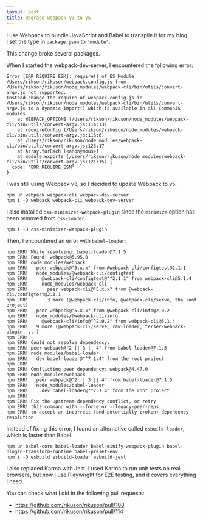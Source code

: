 ```yaml
---
layout: post
title: Upgrade webpack v3 to v5
---
```


I use Webpack to bundle JavaScript and Babel to transpile it for my blog.  
I set the type in `package.json` to `"module"`.

This change broke several packages.

When I started the webpack-dev-server, I encountered the following error:

```shell
Error [ERR_REQUIRE_ESM]: require() of ES Module /Users/rikson/rikuson/webpack.config.js from /Users/rikson/rikuson/node_modules/webpack-cli/bin/utils/convert-argv.js not supported.
Instead change the require of webpack.config.js in /Users/rikson/rikuson/node_modules/webpack-cli/bin/utils/convert-argv.js to a dynamic import() which is available in all CommonJS modules.
    at WEBPACK_OPTIONS (/Users/rikson/rikuson/node_modules/webpack-cli/bin/utils/convert-argv.js:114:13)
    at requireConfig (/Users/rikson/rikuson/node_modules/webpack-cli/bin/utils/convert-argv.js:116:6)
    at /Users/rikson/rikuson/node_modules/webpack-cli/bin/utils/convert-argv.js:123:17
    at Array.forEach (<anonymous>)
    at module.exports (/Users/rikson/rikuson/node_modules/webpack-cli/bin/utils/convert-argv.js:121:15) {
  code: 'ERR_REQUIRE_ESM'
}
```

I was still using Webpack v3, so I decided to update Webpack to v5.

```shell
npm un webpack webpack-cli webpack-dev-server
npm i -D webpack webpack-cli webpack-dev-server
```

I also installed `css-minimizer-webpack-plugin` since the `minimize` option has been removed from `css-loader`.

```shell
npm i -D css-minimizer-webpack-plugin
```

Then, I encountered an error with `babel-loader`:

```shell
npm ERR! While resolving: babel-loader@7.1.5
npm ERR! Found: webpack@5.95.0
npm ERR! node_modules/webpack
npm ERR!   peer webpack@"5.x.x" from @webpack-cli/configtest@2.1.1
npm ERR!   node_modules/@webpack-cli/configtest
npm ERR!     @webpack-cli/configtest@"^2.1.1" from webpack-cli@5.1.4
npm ERR!     node_modules/webpack-cli
npm ERR!       peer webpack-cli@"5.x.x" from @webpack-cli/configtest@2.1.1
npm ERR!       3 more (@webpack-cli/info, @webpack-cli/serve, the root project)
npm ERR!   peer webpack@"5.x.x" from @webpack-cli/info@2.0.2
npm ERR!   node_modules/@webpack-cli/info
npm ERR!     @webpack-cli/info@"^2.0.2" from webpack-cli@5.1.4
npm ERR!   9 more (@webpack-cli/serve, raw-loader, terser-webpack-plugin, ...)
npm ERR! 
npm ERR! Could not resolve dependency:
npm ERR! peer webpack@"2 || 3 || 4" from babel-loader@7.1.5
npm ERR! node_modules/babel-loader
npm ERR!   dev babel-loader@"^7.1.4" from the root project
npm ERR! 
npm ERR! Conflicting peer dependency: webpack@4.47.0
npm ERR! node_modules/webpack
npm ERR!   peer webpack@"2 || 3 || 4" from babel-loader@7.1.5
npm ERR!   node_modules/babel-loader
npm ERR!     dev babel-loader@"^7.1.4" from the root project
npm ERR! 
npm ERR! Fix the upstream dependency conflict, or retry
npm ERR! this command with --force or --legacy-peer-deps
npm ERR! to accept an incorrect (and potentially broken) dependency resolution.
```

Instead of fixing this error, I found an alternative called `esbuild-loader`, which is faster than Babel.

```shell
npm un babel-core babel-loader babel-minify-webpack-plugin babel-plugin-transform-runtime babel-preset-env
npm i -D esbuild esbuild-loader esbuild-jest
```



I also replaced Karma with Jest. I used Karma to run unit tests on real browsers, but now I use Playwright for E2E testing, and it covers everything I need.



You can check what I did in the following pull requests:

- <https://github.com/rikuson/rikuson/pull/108>
- <https://github.com/rikuson/rikuson/pull/114>
